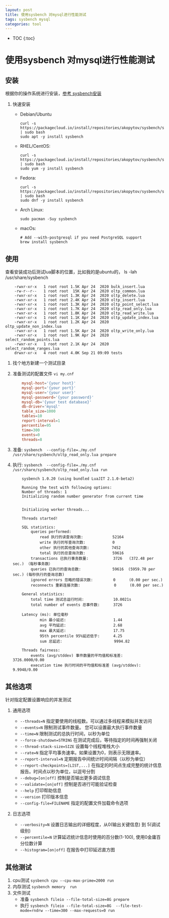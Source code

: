 ```yaml
---
layout: post
title: 使用sysbench 对mysql进行性能测试
tags: sysbench mysql
categories: tool
---
```


* TOC
{:toc}

# 使用sysbench 对mysql进行性能测试

## 安装

根据你的操作系统进行安装，<a href="https://github.com/akopytov/sysbench#linux" target="_blank">参考 sysbench安装</a>

1. 快速安装
    * Debian/Ubuntu

        ```shell
        curl -s https://packagecloud.io/install/repositories/akopytov/sysbench/script.deb.sh | sudo bash
        sudo apt -y install sysbench
        ```

    * RHEL/CentOS:

        ```shell
        curl -s https://packagecloud.io/install/repositories/akopytov/sysbench/script.rpm.sh | sudo bash
        sudo yum -y install sysbench
        ```

    * Fedora:

        ```shell
        curl -s https://packagecloud.io/install/repositories/akopytov/sysbench/script.rpm.sh | sudo bash 
        sudo dnf -y install sysbench
        ```

    * Arch Linux:

        ```shell
        sudo pacman -Suy sysbench
        ```

    * macOs:

        ```shell
        # Add --with-postgresql if you need PostgreSQL support
        brew install sysbench
        ```

## 使用

查看安装成功后测试lua脚本的位置，比如我的是ubuntu的， ls -lah /usr/share/sysbench

```textplain
    -rwxr-xr-x   1 root root 1.5K Apr 24  2020 bulk_insert.lua
    -rw-r--r--   1 root root  15K Apr 24  2020 oltp_common.lua
    -rwxr-xr-x   1 root root 1.3K Apr 24  2020 oltp_delete.lua
    -rwxr-xr-x   1 root root 2.4K Apr 24  2020 oltp_insert.lua
    -rwxr-xr-x   1 root root 1.3K Apr 24  2020 oltp_point_select.lua
    -rwxr-xr-x   1 root root 1.7K Apr 24  2020 oltp_read_only.lua
    -rwxr-xr-x   1 root root 1.8K Apr 24  2020 oltp_read_write.lua
    -rwxr-xr-x   1 root root 1.1K Apr 24  2020 oltp_update_index.lua
    -rwxr-xr-x   1 root root 1.2K Apr 24  2020 oltp_update_non_index.lua
    -rwxr-xr-x   1 root root 1.5K Apr 24  2020 oltp_write_only.lua
    -rwxr-xr-x   1 root root 1.9K Apr 24  2020 select_random_points.lua
    -rwxr-xr-x   1 root root 2.1K Apr 24  2020 select_random_ranges.lua
    drwxr-xr-x   4 root root 4.0K Sep 21 09:09 tests

```

1. 找个地方新建一个测试目录
1. 准备测试的配置文件 `vi my.cnf`

    ```conf
        mysql-host='{your host}'
        mysql-port='{your port}'
        mysql-user='{your user}'
        mysql-password='{your password}'
        mysql-db='{your test database}'
        db-driver='mysql'
        table_size=1000
        tables=10
        report-interval=1
        percentile=95
        time=300
        events=0
        threads=8
    ```

1. 准备: `sysbench  --config-file=./my.cnf  /usr/share/sysbench/oltp_read_only.lua prepare`
1. 执行: `sysbench  --config-file=./my.cnf  /usr/share/sysbench/oltp_read_only.lua run`

    ```text
        sysbench 1.0.20 (using bundled LuaJIT 2.1.0-beta2)

        Running the test with following options:
        Number of threads: 1
        Initializing random number generator from current time


        Initializing worker threads...

        Threads started!

        SQL statistics:
            queries performed:
                read 执行的读查询次数:             52164
                write 执行的写查询次数:            0
                other 执行的其他查询次数:          7452
                total 执行的总查询次数:            59616
            transactions 已执行事务数量:           3726   (372.48 per sec.) （每秒事务数）
            queries 已执行的查询总数:              59616  (5959.70 per sec.) (每秒执行的查询总数)
            ignored errors 忽略的错误次数:         0      (0.00 per sec.)
            reconnects 重新连接次数:               0      (0.00 per sec.)

        General statistics:
            total time 测试总运行时间:             10.0021s
            total number of events 总事件数:      3726

        Latency (ms): 单位毫秒
                min 最小延迟:                     1.44
                avg 平均延迟:                     2.68
                max 最大延迟:                     17.75
                95th percentile 95%延迟低于:      4.25
                sum 总延迟:                       9994.82

        Threads fairness:
            events (avg/stddev) 事件数量的平均值和标准差:           3726.0000/0.00
            execution time 执行时间的平均值和标准差 (avg/stddev):   9.9948/0.00

    ```

## 其他选项

针对指定配置设置响应的并发测试

1. 通用选项

    * `--threads=N` 指定要使用的线程数。可以通过多线程来模拟并发访问
    * `--events=N` 限制测试事件数量。 您可以设置最大执行事件数量
    * `--time=N` 限制测试的总执行时间，以秒为单位
    * `--force-shutdown=STRING` 在测试完成后，等待指定的时间再强制关闭
    * `--thread-stack-size=SIZE` 设置每个线程堆栈大小
    * `--rate=N` 指定平均事务速率。如果设置为0，则表示无限速率。
    * `--report-interval=N` 定期报告中间统计时间间隔（以秒为单位）
    * `--report-checkpoints=[LIST,...]` 在指定的时间点生成完整的统计信息报告。时间点以秒为单位，以逗号分割
    * `--debug=[on|off]` 控制是否输出更多调试信息
    * `--validate=[on|off]` 控制是否进行可能验证检查
    * `--help` 打印帮助信息
    * `--version` 打印版本信息
    * `--config-file=FILENAME` 指定的配置文件加载命令选项

1. 日志选项

    * `--verbosity=N` 设置日志输出的详细程度，从0(输出关键信息) 到 5(调试级别)
    * `--percentile=N` 计算延迟统计信息时使用的百分数(1-100), 使用0金庸百分位数计算
    * `--histogram=[on|off]` 在报告中打印延迟直方图

## 其他测试

1. cpu测试 `sysbench cpu --cpu-max-prime=2000 run`
1. 内存测试 `sysbench memory  run`
1. 文件测试
    * 准备 `sysbench fileio --file-total-size=8G prepare`
    * 执行 `sysbench fileio --file-total-size=8G  --file-test-mode=rndrw --time=300 --max-requests=0 run`
